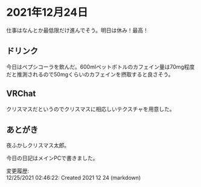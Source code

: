 # 2021年12月24日

仕事はなんとか最低限だけ進んでそう。明日は休み！最高！

## ドリンク

今日はペプシコーラを飲んだ。600mlペットボトルのカフェイン量は70mg程度だと推測されるので50mgくらいのカフェインを摂取すると良さそう。

## VRChat

クリスマスだというのでクリスマスに相応しいテクスチャを用意した。

## あとがき

夜ふかしクリスマス太郎。

今日の日記はメインPCで書きました。

変更履歴:  
12/25/2021 02:46:22: Created 2021 12 24 (markdown)  
